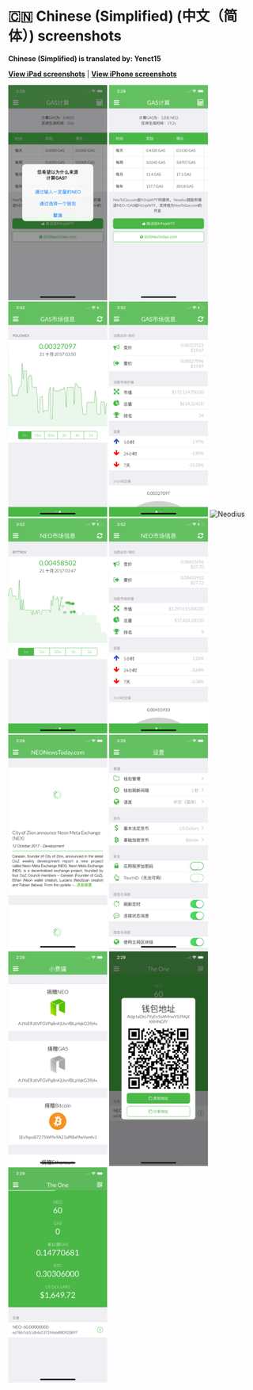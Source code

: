# 🇨🇳 Chinese (Simplified) (中文（简体）) screenshots

**Chinese (Simplified) is translated by: Yenct15**

[**View iPad screenshots**](../iPad/chinese-simplified-screenshots.md) | [**View iPhone screenshots**](../iPhone/chinese-simplified-screenshots.md)

<img src="screen-gas-calculation-options.png" width="200" alt="GAS计算 - 选择一种方式"> <img src="screen-gas-calculation.png" width="200" alt="GAS计算"> <img src="screen-gas-market-chart.png" width="200" alt="GAS市场信息 - Poloniex chart"> <img src="screen-gas-market-info.png" width="200" alt="GAS市场信息"> <img src="screen-menu.png" width="200" alt="Neodius"> <img src="screen-neo-market-chart.png" width="200" alt="NEO市场信息 - Bittrex chart"> <img src="screen-neo-market-info.png" width="200" alt="NEO市场信息"> <img src="screen-neo-news-today.png" width="200" alt="NEO News Today"> <img src="screen-settings.png" width="200" alt="设置"> <img src="screen-tip-jar.png" width="200" alt="小费罐"> <img src="screen-wallet-qr-code.png" width="200" alt="当前钱包 - 分享地址"> <img src="screen-wallet.png" width="200" alt="当前钱包">